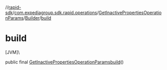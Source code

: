 //[rapid-sdk](../../../../index.md)/[com.expediagroup.sdk.rapid.operations](../../index.md)/[GetInactivePropertiesOperationParams](../index.md)/[Builder](index.md)/[build](build.md)

# build

[JVM]\

public final [GetInactivePropertiesOperationParams](../index.md)[build](build.md)()

